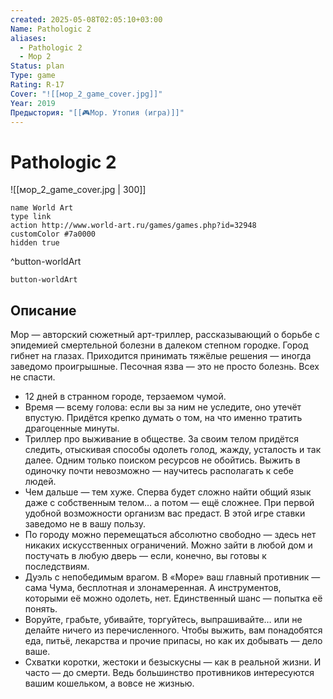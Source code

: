 ```yaml
---
created: 2025-05-08T02:05:10+03:00
Name: Pathologic 2
aliases:
  - Pathologic 2
  - Мор 2
Status: plan
Type: game
Rating: R-17
Cover: "![[мор_2_game_cover.jpg]]"
Year: 2019
Предыстория: "[[🎮Мор. Утопия (игра)]]"
---
```


# Pathologic 2

![[мор_2_game_cover.jpg | 300]]


```button
name World Art
type link
action http://www.world-art.ru/games/games.php?id=32948
customColor #7a0000
hidden true
```
^button-worldArt



`button-worldArt`

## Описание

Мор — авторский сюжетный арт-триллер, рассказывающий о борьбе с эпидемией смертельной болезни в далеком степном городке. Город гибнет на глазах. Приходится принимать тяжёлые решения — иногда заведомо проигрышные. Песочная язва — это не просто болезнь. Всех не спасти.

- 12 дней в странном городе, терзаемом чумой.
- Время — всему голова: если вы за ним не уследите, оно утечёт впустую. Придётся крепко думать о том, на что именно тратить драгоценные минуты.
- Триллер про выживание в обществе. За своим телом придётся следить, отыскивая способы одолеть голод, жажду, усталость и так далее. Одним только поиском ресурсов не обойтись. Выжить в одиночку почти невозможно — научитесь располагать к себе людей.
- Чем дальше — тем хуже. Сперва будет сложно найти общий язык даже с собственным телом… а потом — ещё сложнее. При первой удобной возможности организм вас предаст. В этой игре ставки заведомо не в вашу пользу.
- По городу можно перемещаться абсолютно свободно — здесь нет никаких искусственных ограничений. Можно зайти в любой дом и постучать в любую дверь — если, конечно, вы готовы к последствиям.
- Дуэль с непобедимым врагом. В «Море» ваш главный противник — сама Чума, бесплотная и злонамеренная. А инструментов, которыми её можно одолеть, нет. Единственный шанс — попытка её понять.
- Воруйте, грабьте, убивайте, торгуйтесь, выпрашивайте… или не делайте ничего из перечисленного. Чтобы выжить, вам понадобятся еда, питьё, лекарства и прочие припасы, но как их добывать — дело ваше.
- Схватки коротки, жестоки и безыскусны — как в реальной жизни. И часто — до смерти. Ведь большинство противников интересуются вашим кошельком, а вовсе не жизнью.
